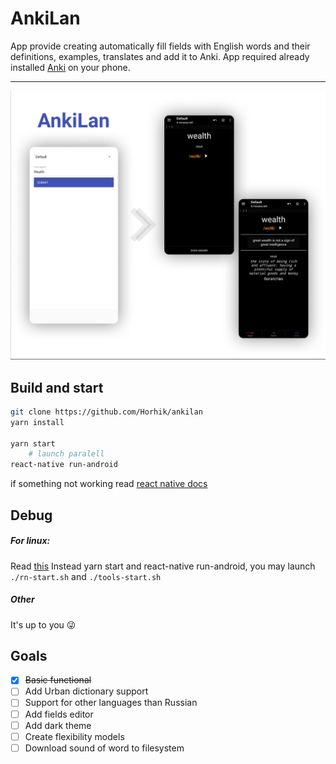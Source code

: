 # AnkiLan
App provide creating automatically fill fields with English words and their definitions, examples, translates and add it to Anki.
App required already installed [Anki](https://apps.ankiweb.net/) on your phone.  

- - -
 ![screenshot](./readme-files/screenshot1.png)
 
## Build and start
```bash
git clone https://github.com/Horhik/ankilan
yarn install

yarn start
	# launch paralell
react-native run-android

```
if something not working read [react native docs](https://reactnative.dev/docs/getting-started)

## Debug
##### For linux:
Read [this](https://gist.github.com/Horhik/28c40259a79fabdd358822cede105c09#file-rn-redux-devtools-md)
Instead yarn start and react-native run-android, you may launch `./rn-start.sh` and `./tools-start.sh`
##### Other
It's up to you 😜

## Goals
- [x] ~~Basic functional~~
- [ ] Add Urban dictionary support
- [ ] Support for other languages than Russian
- [ ] Add fields editor
- [ ] Add dark theme
- [ ] Create flexibility models
- [ ] Download sound of word to filesystem
